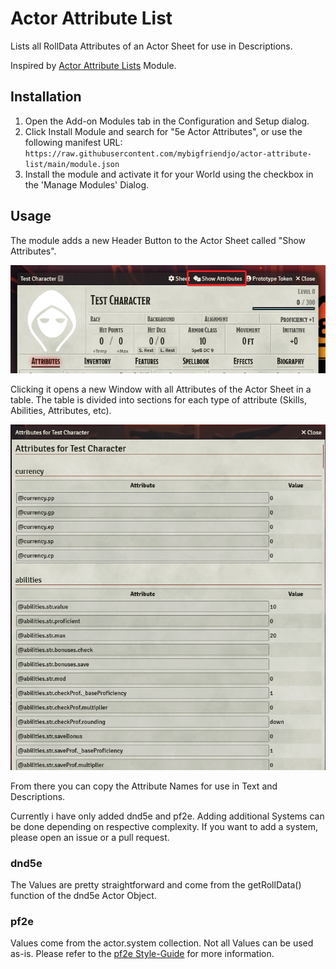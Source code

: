 # Actor Attribute List

Lists all RollData Attributes of an Actor Sheet for use in Descriptions.

Inspired by [Actor Attribute Lists](https://github.com/relick/FoundryVTT-Actor-Attribute-Lists) Module.

## Installation

1. Open the Add-on Modules tab in the Configuration and Setup dialog.
2. Click Install Module and search for "5e Actor Attributes", or use the following manifest URL: `https://raw.githubusercontent.com/mybigfriendjo/actor-attribute-list/main/module.json`
3. Install the module and activate it for your World using the checkbox in the 'Manage Modules' Dialog.

## Usage

The module adds a new Header Button to the Actor Sheet called "Show Attributes".

![Header Button](./assets/header_button.png)

Clicking it opens a new Window with all Attributes of the Actor Sheet in a table. The table is divided into sections for each type of attribute (Skills, Abilities, Attributes, etc).

![Attribute Window](./assets/attributeWindow.png)

From there you can copy the Attribute Names for use in Text and Descriptions.

Currently i have only added dnd5e and pf2e. Adding additional Systems can be done depending on respective complexity. If you want to add a system, please open an issue or a pull request.

### dnd5e

The Values are pretty straightforward and come from the getRollData() function of the dnd5e Actor Object.

### pf2e

Values come from the actor.system collection. Not all Values can be used as-is. Please refer to the [pf2e Style-Guide](https://github.com/foundryvtt/pf2e/wiki/Style-Guide#inline-roll-links) for more information.
